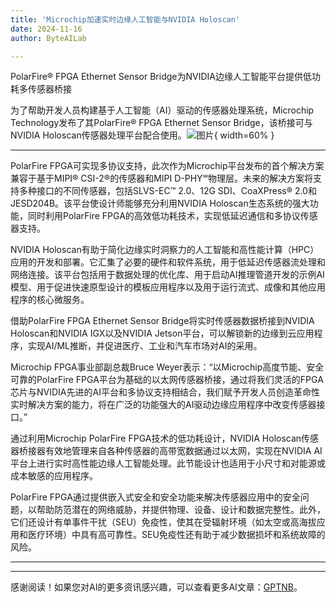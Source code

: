 ```yaml
---
title: 'Microchip加速实时边缘人工智能与NVIDIA Holoscan'
date: 2024-11-16
author: ByteAILab

---
```


PolarFire® FPGA Ethernet Sensor Bridge为NVIDIA边缘人工智能平台提供低功耗多传感器桥接

为了帮助开发人员构建基于人工智能（AI）驱动的传感器处理系统，Microchip Technology发布了其PolarFire® FPGA Ethernet Sensor Bridge，该桥接可与NVIDIA Holoscan传感器处理平台配合使用。![图片](https://ai-techpark.com/wp-content/uploads/2024/11/Microchip-960x540.jpg){ width=60% }

---


PolarFire FPGA可实现多协议支持，此次作为Microchip平台发布的首个解决方案兼容于基于MIPI® CSI-2®的传感器和MIPI D-PHY℠物理层。未来的解决方案将支持多种接口的不同传感器，包括SLVS-EC™ 2.0、12G SDI、CoaXPress® 2.0和JESD204B。该平台使设计师能够充分利用NVIDIA Holoscan生态系统的强大功能，同时利用PolarFire FPGA的高效低功耗技术，实现低延迟通信和多协议传感器支持。

NVIDIA Holoscan有助于简化边缘实时洞察力的人工智能和高性能计算（HPC）应用的开发和部署。它汇集了必要的硬件和软件系统，用于低延迟传感器流处理和网络连接。该平台包括用于数据处理的优化库、用于启动AI推理管道开发的示例AI模型、用于促进快速原型设计的模板应用程序以及用于运行流式、成像和其他应用程序的核心微服务。

借助PolarFire FPGA Ethernet Sensor Bridge将实时传感器数据桥接到NVIDIA Holoscan和NVIDIA IGX以及NVIDIA Jetson平台，可以解锁新的边缘到云应用程序，实现AI/ML推断，并促进医疗、工业和汽车市场对AI的采用。

Microchip FPGA事业部副总裁Bruce Weyer表示：“以Microchip高度节能、安全可靠的PolarFire FPGA平台为基础的以太网传感器桥接，通过将我们灵活的FPGA芯片与NVIDIA先进的AI平台和多协议支持相结合，我们赋予开发人员创造革命性实时解决方案的能力，将在广泛的功能强大的AI驱动边缘应用程序中改变传感器接口。”

通过利用Microchip PolarFire FPGA技术的低功耗设计，NVIDIA Holoscan传感器桥接器有效地管理来自各种传感器的高带宽数据通过以太网，实现在NVIDIA AI平台上进行实时高性能边缘人工智能处理。此节能设计也适用于小尺寸和对能源或成本敏感的应用程序。

PolarFire FPGA通过提供嵌入式安全和安全功能来解决传感器应用中的安全问题，以帮助防范潜在的网络威胁，并提供物理、设备、设计和数据完整性。此外，它们还设计有单事件干扰（SEU）免疫性，使其在受辐射环境（如太空或高海拔应用和医疗环境）中具有高可靠性。SEU免疫性还有助于减少数据损坏和系统故障的风险。


---
---
感谢阅读！如果您对AI的更多资讯感兴趣，可以查看更多AI文章：[GPTNB](https://gptnb.com)。